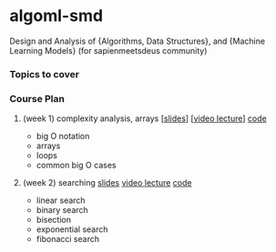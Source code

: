 # algoml-smd

Design and Analysis of {Algorithms, Data Structures}, and {Machine Learning Models} (for sapienmeetsdeus community)

### Topics to cover


### Course Plan

1. (week 1) complexity analysis, arrays [[slides]()] [[video lecture]()] [code]()
    * big O notation
    * arrays
    * loops
    * common big O cases

2. (week 2) searching [slides]() [video lecture]() [code]()
    * linear search
    * binary search
    * bisection
    * exponential search
    * fibonacci search

